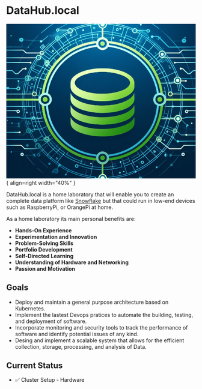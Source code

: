 # DataHub.local

![Logo]("../../assets/img/logo.png){ align=right width="40%" }

DataHub.local is a home laboratory that will enable you to create an complete data platform like [Snowflake](https://www.snowflake.com/) but that could run in low-end devices such as RaspberryPi, or OrangePi at home.

As a home laboratory its main personal benefits are:

- **Hands-On Experience**
- **Experimentation and Innovation**
- **Problem-Solving Skills**
- **Portfolio Development**
- **Self-Directed Learning**
- **Understanding of Hardware and Networking**
- **Passion and Motivation**

## Goals

- Deploy and maintain a general purpose architecture based on Kubernetes.
- Implement the lastest Devops pratices to automate the building, testing, and deployment of software.
- Incorporate monitoring and security tools to track the performance of software and identify potential issues of any kind.
- Desing and implement a scalable system that allows for the efficient collection, storage, processing, and analysis of Data.

## Current Status

- :white_check_mark: Cluster Setup - Hardware